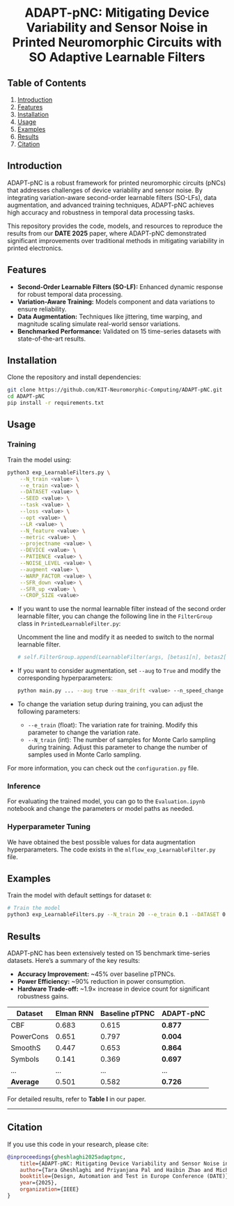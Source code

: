 <h1 align="center">ADAPT-pNC: Mitigating Device Variability and Sensor Noise in Printed Neuromorphic Circuits with SO Adaptive Learnable Filters</h1>

## Table of Contents
1. [Introduction](#introduction)
2. [Features](#features)
3. [Installation](#installation)
4. [Usage](#usage)
5. [Examples](#examples)
6. [Results](#results)
7. [Citation](#citation)

## Introduction
ADAPT-pNC is a robust framework for printed neuromorphic circuits (pNCs) that addresses challenges of device variability and sensor noise. By integrating variation-aware second-order learnable filters (SO-LFs), data augmentation, and advanced training techniques, ADAPT-pNC achieves high accuracy and robustness in temporal data processing tasks.

This repository provides the code, models, and resources to reproduce the results from our **DATE 2025** paper, where ADAPT-pNC demonstrated significant improvements over traditional methods in mitigating variability in printed electronics.

## Features
- **Second-Order Learnable Filters (SO-LF):** Enhanced dynamic response for robust temporal data processing.
- **Variation-Aware Training:** Models component and data variations to ensure reliability.
- **Data Augmentation:** Techniques like jittering, time warping, and magnitude scaling simulate real-world sensor variations.
- **Benchmarked Performance:** Validated on 15 time-series datasets with state-of-the-art results.

## Installation
Clone the repository and install dependencies:

```bash
git clone https://github.com/KIT-Neuromorphic-Computing/ADAPT-pNC.git
cd ADAPT-pNC
pip install -r requirements.txt
```

## Usage

### Training

Train the model using:


```bash
python3 exp_LearnableFilters.py \
    --N_train <value> \
    --e_train <value> \
    --DATASET <value> \
    --SEED <value> \
    --task <value> \
    --loss <value> \
    --opt <value> \
    --LR <value> \
    --N_feature <value> \
    --metric <value> \
    --projectname <value> \
    --DEVICE <value> \
    --PATIENCE <value> \
    --NOISE_LEVEL <value> \
    --augment <value> \
    --WARP_FACTOR <value> \
    --SFR_down <value> \
    --SFR_up <value> \
    --CROP_SIZE <value>

```

- If you want to use the normal learnable filter instead of the second order learnable filter, you can change the following line in the `FilterGroup` class in `PrintedLearnableFilter.py`:
    
    Uncomment the line and modify it as needed to switch to the normal learnable filter.

    ```python
    # self.FilterGroup.append(LearnableFilter(args, [betas1[n], betas2[-(n+1)]], random_state))
    ```

- If you want to consider augmentation, set `--aug` to `True` and modify the corresponding hyperparameters:

    ```bash
    python main.py ... --aug true --max_drift <value> --n_speed_change <value> --scale <value> --max_speed_ratio <value>
    ```
    
- To change the variation setup during training, you can adjust the following parameters:

    - `--e_train` (float): The variation rate for training. Modify this parameter to change the variation rate.
    - `--N_train` (int): The number of samples for Monte Carlo sampling during training. Adjust this parameter to change the number of samples used in Monte Carlo sampling.

For more information, you can check out the `configuration.py` file.

### Inference

For evaluating the trained model, you can go to the `Evaluation.ipynb` notebook and change the parameters or model paths as needed.

### Hyperparameter Tuning

We have obtained the best possible values for data augmentation hyperparameters. The code exists in the `mlflow_exp_LearnableFilter.py` file.



## Examples
Train the model with default settings for dataset `0`:

```bash
# Train the model
python3 exp_LearnableFilters.py --N_train 20 --e_train 0.1 --DATASET 0 --SEED 0 --task temporal --loss celoss --opt adamw --LR 0.1 --N_feature 1 --metric temporal_acc --projectname 10_VariationAnalysisNormal --DEVICE cpu --PATIENCE 100 --NOISE_LEVEL 0.06497824538 --augment True --WARP_FACTOR 0.1666569224 --SFR_down 0.8474484242 --SFR_up 1.076289025 --CROP_SIZE 50.0
```

## Results

ADAPT-pNC has been extensively tested on 15 benchmark time-series datasets. Here’s a summary of the key results:

- **Accuracy Improvement:** ~45% over baseline pTPNCs.
- **Power Efficiency:** ~90% reduction in power consumption.
- **Hardware Trade-off:** ~1.9× increase in device count for significant robustness gains.

| Dataset      | Elman RNN | Baseline pTPNC | ADAPT-pNC |
|--------------|-----------|----------------|-----------|
| CBF          | 0.683     | 0.615          | **0.877** |
| PowerCons    | 0.651     | 0.797          | **0.004** |
| SmoothS      | 0.447     | 0.653          | **0.864** |
| Symbols      | 0.141     | 0.369          | **0.697** |
| ...          | ...       | ...            | ...       |
| **Average**  | 0.501     | 0.582          | **0.726** |

For detailed results, refer to **Table I** in our paper.

---

## Citation

If you use this code in your research, please cite:

```bibtex
@inproceedings{gheshlaghi2025adaptpnc,
    title={ADAPT-pNC: Mitigating Device Variability and Sensor Noise in Printed Neuromorphic Circuits with SO Adaptive Learnable Filters},
    author={Tara Gheshlaghi and Priyanjana Pal and Haibin Zhao and Michael Hefenbrock and Michael Beigl and Mehdi B. Tahoori},
    booktitle={Design, Automation and Test in Europe Conference (DATE)},
    year={2025},
    organization={IEEE}
}
